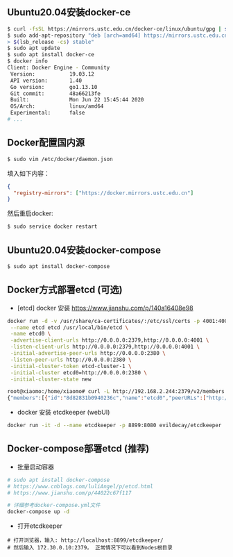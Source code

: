 ## Ubuntu20.04安装docker-ce

```bash
$ curl -fsSL https://mirrors.ustc.edu.cn/docker-ce/linux/ubuntu/gpg | sudo apt-key add -
$ sudo add-apt-repository "deb [arch=amd64] https://mirrors.ustc.edu.cn/docker-ce/linux/ubuntu \
> $(lsb_release -cs) stable"
$ sudo apt update
$ sudo apt install docker-ce
$ docker info
Client: Docker Engine - Community
 Version:           19.03.12
 API version:       1.40
 Go version:        go1.13.10
 Git commit:        48a66213fe
 Built:             Mon Jun 22 15:45:44 2020
 OS/Arch:           linux/amd64
 Experimental:      false
# ...
```

## Docker配置国内源

```bash
$ sudo vim /etc/docker/daemon.json
```
填入如下内容：
```json
{
  "registry-mirrors": ["https://docker.mirrors.ustc.edu.cn"]
}
```
然后重启docker:
```bash
$ sudo service docker restart
```

## Ubuntu20.04安装docker-compose

```bash
$ sudo apt install docker-compose
```

## Docker方式部署etcd (可选)

- [etcd] docker 安装 https://www.jianshu.com/p/140a16408e98

```bash
docker run -d -v /usr/share/ca-certificates/:/etc/ssl/certs -p 4001:4001 -p 2380:2380 -p 2379:2379 \
 --name etcd etcd /usr/local/bin/etcd \
 -name etcd0 \
 -advertise-client-urls http://0.0.0.0:2379,http://0.0.0.0:4001 \
 -listen-client-urls http://0.0.0.0:2379,http://0.0.0.0:4001 \
 -initial-advertise-peer-urls http://0.0.0.0:2380 \
 -listen-peer-urls http://0.0.0.0:2380 \
 -initial-cluster-token etcd-cluster-1 \
 -initial-cluster etcd0=http://0.0.0.0:2380 \
 -initial-cluster-state new
```

```bash
root@xiaomo:/home/xiaomo# curl -L http://192.168.2.244:2379/v2/members
{"members":[{"id":"8d82831b0940236c","name":"etcd0","peerURLs":["http://192.168.2.244:2380"],"clientURLs":["http://192.168.2.244:2379","http://192.168.2.244:4001"]}]}
```

- docker 安装 etcdkeeper (webUI)

```bash
docker run -it -d --name etcdkeeper -p 8899:8080 evildecay/etcdkeeper
```

## Docker-compose部署etcd (推荐)

- 批量启动容器
```bash
# sudo apt install docker-compose
# https://www.cnblogs.com/luliAngel/p/etcd.html
# https://www.jianshu.com/p/44022c67f117

# 详细参考docker-compose.yml文件
docker-compose up -d
```

- 打开etcdkeeper
```
# 打开浏览器，输入: http://localhost:8899/etcdkeeper/
# 然后输入 172.30.0.10:2379， 正常情况下可以看到Nodes根目录
```
